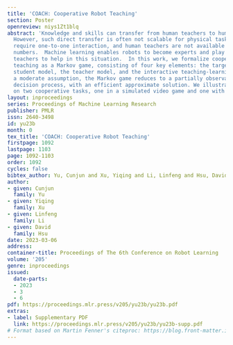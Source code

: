 ```yaml
---
title: 'COACH: Cooperative Robot Teaching'
section: Poster
openreview: niys1Zt1blq
abstract: 'Knowledge and skills can transfer from human teachers to human students.
  However, such direct transfer is often not scalable for physical tasks, as they
  require one-to-one interaction, and human teachers are not available in sufficient
  numbers.  Machine learning enables robots to become experts and play the role of
  teachers to help in this situation.  In this work, we formalize cooperative robot
  teaching as a Markov game, consisting of four key elements: the target task, the
  student model, the teacher model, and the interactive teaching-learning process.  Under
  a moderate assumption, the Markov game reduces to a partially observable Markov
  decision process, with an efficient approximate solution. We illustrate our approach
  on two cooperative tasks, one in a simulated video game and one with a real robot.'
layout: inproceedings
series: Proceedings of Machine Learning Research
publisher: PMLR
issn: 2640-3498
id: yu23b
month: 0
tex_title: 'COACH: Cooperative Robot Teaching'
firstpage: 1092
lastpage: 1103
page: 1092-1103
order: 1092
cycles: false
bibtex_author: Yu, Cunjun and Xu, Yiqing and Li, Linfeng and Hsu, David
author:
- given: Cunjun
  family: Yu
- given: Yiqing
  family: Xu
- given: Linfeng
  family: Li
- given: David
  family: Hsu
date: 2023-03-06
address:
container-title: Proceedings of The 6th Conference on Robot Learning
volume: '205'
genre: inproceedings
issued:
  date-parts:
  - 2023
  - 3
  - 6
pdf: https://proceedings.mlr.press/v205/yu23b/yu23b.pdf
extras:
- label: Supplementary PDF
  link: https://proceedings.mlr.press/v205/yu23b/yu23b-supp.pdf
# Format based on Martin Fenner's citeproc: https://blog.front-matter.io/posts/citeproc-yaml-for-bibliographies/
---
```

